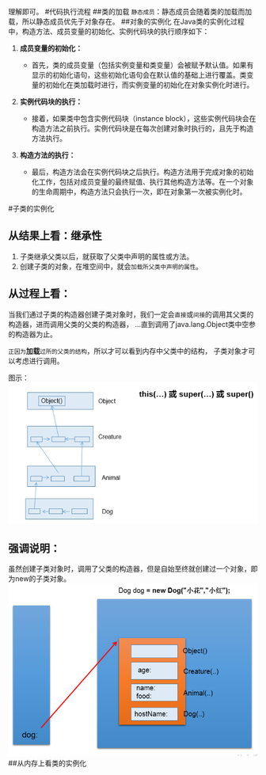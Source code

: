 理解即可。
#代码执行流程
##类的加载
`静态成员`：静态成员会随着类的加载而加载，所以静态成员优先于对象存在。
##对象的实例化
在Java类的实例化过程中，构造方法、成员变量的初始化、实例代码块的执行顺序如下：
1. **成员变量的初始化：**
    - 首先，类的成员变量（包括实例变量和类变量）会被赋予默认值。如果有显示的初始化语句，这些初始化语句会在默认值的基础上进行覆盖。类变量的初始化在类加载时进行，而实例变量的初始化在对象实例化时进行。

2. **实例代码块的执行：**
    - 接着，如果类中包含实例代码块（instance block），这些实例代码块会在构造方法之前执行。实例代码块是在每次创建对象时执行的，且先于构造方法执行。

3. **构造方法的执行：**
    - 最后，构造方法会在实例代码块之后执行。构造方法用于完成对象的初始化工作，包括对成员变量的最终赋值、执行其他构造方法等。在一个对象的生命周期中，构造方法只会执行一次，即在对象第一次被实例化时。
   
#子类的实例化
## 从结果上看：继承性
1. 子类继承父类以后，就获取了父类中声明的属性或方法。
2. 创建子类的对象，在堆空间中，就会`加载所父类中声明的属性`。
## 从过程上看：
当我们通过子类的构造器创建子类对象时，我们一定会`直接`或`间接`的调用其父类的构造器，进而调用父类的父类的构造器，
...直到调用了java.lang.Object类中空参的构造器为止。

`正因为`**加载**`过所的父类的结构`，所以才可以看到内存中父类中的结构，
子类对象才可以考虑进行调用。

图示：  
![img.png](../image/img_10.png)
## 强调说明：
虽然创建子类对象时，调用了父类的构造器，但是自始至终就创建过一个对象，即为new的子类对象。
![img.png](../image/img_11.png)
##从内存上看类的实例化